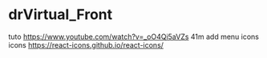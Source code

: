 # drVirtual_Front
tuto https://www.youtube.com/watch?v=_oO4Qi5aVZs 41m
add menu icons
icons https://react-icons.github.io/react-icons/

